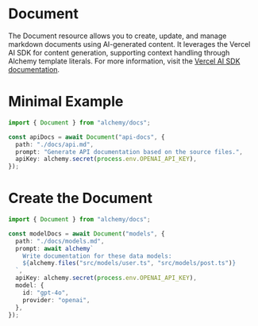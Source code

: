 # Document

The Document resource allows you to create, update, and manage markdown documents using AI-generated content. It leverages the Vercel AI SDK for content generation, supporting context handling through Alchemy template literals. For more information, visit the [Vercel AI SDK documentation](https://vercel.com/docs/ai).

# Minimal Example

```ts twoslash
import { Document } from "alchemy/docs";

const apiDocs = await Document("api-docs", {
  path: "./docs/api.md",
  prompt: "Generate API documentation based on the source files.",
  apiKey: alchemy.secret(process.env.OPENAI_API_KEY),
});
```

# Create the Document

```ts twoslash
import { Document } from "alchemy/docs";

const modelDocs = await Document("models", {
  path: "./docs/models.md",
  prompt: await alchemy`
    Write documentation for these data models:
    ${alchemy.files("src/models/user.ts", "src/models/post.ts")}
  `,
  apiKey: alchemy.secret(process.env.OPENAI_API_KEY),
  model: {
    id: "gpt-4o",
    provider: "openai",
  },
});
```